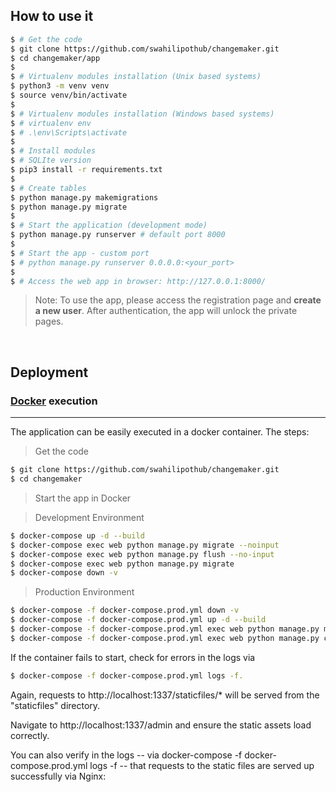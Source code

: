 ## How to use it

```bash
$ # Get the code
$ git clone https://github.com/swahilipothub/changemaker.git
$ cd changemaker/app
$
$ # Virtualenv modules installation (Unix based systems)
$ python3 -m venv venv
$ source venv/bin/activate
$
$ # Virtualenv modules installation (Windows based systems)
$ # virtualenv env
$ # .\env\Scripts\activate
$
$ # Install modules
$ # SQLIte version
$ pip3 install -r requirements.txt
$
$ # Create tables
$ python manage.py makemigrations
$ python manage.py migrate
$
$ # Start the application (development mode)
$ python manage.py runserver # default port 8000
$
$ # Start the app - custom port 
$ # python manage.py runserver 0.0.0.0:<your_port>
$
$ # Access the web app in browser: http://127.0.0.1:8000/
```

> Note: To use the app, please access the registration page and **create a new user**. After authentication, the app will unlock the private pages.

<br />

## Deployment

### [Docker](https://www.docker.com/) execution
---

The application can be easily executed in a docker container. The steps:

> Get the code

```bash
$ git clone https://github.com/swahilipothub/changemaker.git
$ cd changemaker
```

> Start the app in Docker

> Development Environment

```bash
$ docker-compose up -d --build
$ docker-compose exec web python manage.py migrate --noinput
$ docker-compose exec web python manage.py flush --no-input
$ docker-compose exec web python manage.py migrate
$ docker-compose down -v
```


> Production Environment

```bash
$ docker-compose -f docker-compose.prod.yml down -v
$ docker-compose -f docker-compose.prod.yml up -d --build
$ docker-compose -f docker-compose.prod.yml exec web python manage.py migrate --noinput
$ docker-compose -f docker-compose.prod.yml exec web python manage.py createsuperuser
```

If the container fails to start, check for errors in the logs via 
```bash
$ docker-compose -f docker-compose.prod.yml logs -f.
```

Again, requests to http://localhost:1337/staticfiles/* will be served from the "staticfiles" directory.

Navigate to http://localhost:1337/admin and ensure the static assets load correctly.

You can also verify in the logs -- via docker-compose -f docker-compose.prod.yml logs -f -- that requests to the static files are served up successfully via Nginx: